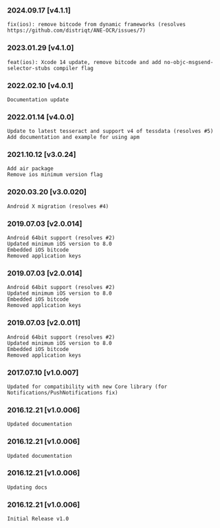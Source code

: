 ### 2024.09.17 [v4.1.1]

```
fix(ios): remove bitcode from dynamic frameworks (resolves https://github.com/distriqt/ANE-OCR/issues/7)
```

### 2023.01.29 [v4.1.0]

```
feat(ios): Xcode 14 update, remove bitcode and add no-objc-msgsend-selector-stubs compiler flag 
```

### 2022.02.10 [v4.0.1]

```
Documentation update
```

### 2022.01.14 [v4.0.0]

```
Update to latest tesseract and support v4 of tessdata (resolves #5)
Add documentation and example for using apm
```

### 2021.10.12 [v3.0.24]

```
Add air package 
Remove ios minimum version flag
```



### 2020.03.20 [v3.0.020]

```
Android X migration (resolves #4)
```


### 2019.07.03 [v2.0.014]

```
Android 64bit support (resolves #2)
Updated minimum iOS version to 8.0
Embedded iOS bitcode
Removed application keys 
```


### 2019.07.03 [v2.0.014]

```
Android 64bit support (resolves #2)
Updated minimum iOS version to 8.0
Embedded iOS bitcode
Removed application keys 
```


### 2019.07.03 [v2.0.011]

```
Android 64bit support (resolves #2)
Updated minimum iOS version to 8.0
Embedded iOS bitcode
Removed application keys 
```


### 2017.07.10 [v1.0.007]

```
Updated for compatibility with new Core library (for Notifications/PushNotifications fix)
```


### 2016.12.21 [v1.0.006]

```
Updated documentation
```


### 2016.12.21 [v1.0.006]

```
Updated documentation
```



### 2016.12.21 [v1.0.006]

```
Updating docs
```


### 2016.12.21 [v1.0.006]

```
Initial Release v1.0
```
